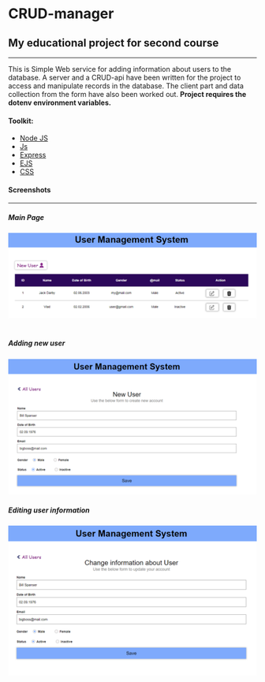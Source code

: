 # CRUD-manager

## My educational project for second course
***
This is Simple Web service for adding information about users to the database. A server and a CRUD-api have been written for the project to access and manipulate records in the database. The client part and data collection from the form have also been worked out. **Project requires the dotenv environment variables.**


#### Toolkit: 
+ [Node JS](https://nodejs.org/en/about/)
+ [Js](https://developer.mozilla.org/en/docs/Web/JavaScript)
+ [Express](http://expressjs.com/)
+ [EJS](https://ejs.co/)
+ [CSS](https://developer.mozilla.org/en-US/docs/Learn/Getting_started_with_the_web/CSS_basics)


#### Screenshots
***
##### Main Page
![screen1](/sources/img/static/pict1.png)
#
##### Adding new user
![screen2](/sources/img/static/pict2.png)
##### Editing user information
![screen3](/sources/img/static/pict3.png)
